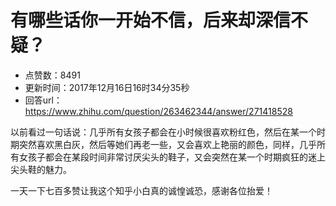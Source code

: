 # 有哪些话你一开始不信，后来却深信不疑？
- 点赞数：8491
- 更新时间：2017年12月16日16时34分35秒
- 回答url：https://www.zhihu.com/question/263462344/answer/271418528
<body>
 <p data-pid="mHculgiC">以前看过一句话说：几乎所有女孩子都会在小时候很喜欢粉红色，然后在某一个时期突然喜欢黑白灰，然后等她们再老一些，又会喜欢上艳丽的颜色，同样，几乎所有女孩子都会在某段时间非常讨厌尖头的鞋子，又会突然在某一个时期疯狂的迷上尖头鞋的魅力。</p>
 <p data-pid="M9zu8y2Y">一天一下七百多赞让我这个知乎小白真的诚惶诚恐，感谢各位抬爱！</p>
</body>